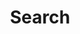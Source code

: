 ---
title: "Search" # in any language you want
layout: "search" # necessary for search
url: "/search"
# description: "Description for Search"
summary: "search"
placeholder: "Search something..."
---